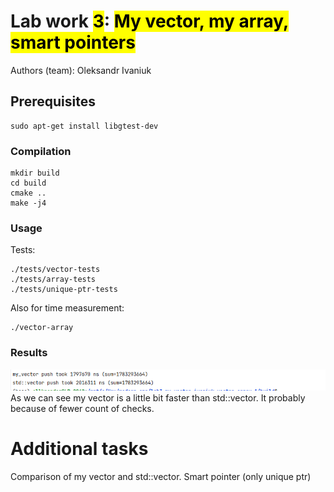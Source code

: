 # Lab work <mark>3</mark>: <mark>My vector, my array, smart pointers</mark>
Authors (team): Oleksandr Ivaniuk
## Prerequisites

```
sudo apt-get install libgtest-dev
```

### Compilation

```shell
mkdir build
cd build
cmake .. 
make -j4
```

### Usage
Tests:
```
./tests/vector-tests
./tests/array-tests
./tests/unique-ptr-tests
```
Also for time measurement:
```shell
./vector-array
```

### Results
![img.png](images/img.png)  
As we can see my vector is a little bit faster than std::vector. It probably because of fewer count of checks.

# Additional tasks
Comparison of my vector and std::vector.
Smart pointer (only unique ptr)


